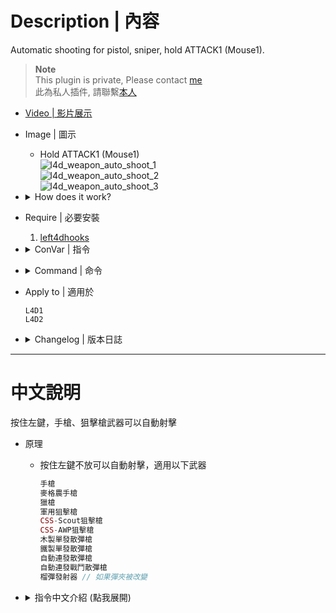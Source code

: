 
# Description | 內容
Automatic shooting for pistol, sniper, hold ATTACK1 (Mouse1).

> __Note__ <br/>
This plugin is private, Please contact [me](https://github.com/fbef0102/Game-Private_Plugin#私人插件列表-private-plugins-list)<br/>
此為私人插件, 請聯繫[本人](https://github.com/fbef0102/Game-Private_Plugin#私人插件列表-private-plugins-list)

* [Video | 影片展示](https://youtu.be/9mYmhI5su9I)

* Image | 圖示
    * Hold ATTACK1 (Mouse1)
    <br/>![l4d_weapon_auto_shoot_1](image/l4d_weapon_auto_shoot_1.gif)
    <br/>![l4d_weapon_auto_shoot_2](image/l4d_weapon_auto_shoot_2.gif)
    <br/>![l4d_weapon_auto_shoot_3](image/l4d_weapon_auto_shoot_3.gif)

* <details><summary>How does it work?</summary>

    * Hold ATTACK1 (Mouse1). Apply the following weapons
        ```php
        pistol
        magnum pistol
        hunting rifle
        military sniper 
        css scout
        css awp
        pump shotgun 
        shotgun chrome
        autoshotgun
        shotgun spas
        grenade launcher // if change clip
        ```
</details>

* Require | 必要安裝
    1. [left4dhooks](https://forums.alliedmods.net/showthread.php?t=321696)

* <details><summary>ConVar | 指令</summary>

    * cfg/sourcemod/l4d_weapon_auto_shoot.cfg
        ```php
        // 0=Plugin off, 1=Plugin on.
        l4d_weapon_auto_shoot_enable "1"

        // (L4D2) [ALLOWED WEAPONS] separate by ',' (no spaces).
        // 1=Pistol, 2=Hunt Rif, 3=Magnum, 4=Mil Sniper, 5=Pump Shot, 6=Chrome Shot, 7=Autoshot, 8=SPAS, 9=Scout, 10=AWP, 11=GL
        l4d_weapon_auto_shoot_weapons "1,2,3,4,5,6,7,8"

        // (L4D1) [ALLOWED WEAPONS] separate by ',' (no spaces).
        // 1=Pistol, 2=Hunt Rif
        l4d_weapon_auto_shoot_weapons "1,2,3,4,5,6,7,8"
        ```
</details>

* <details><summary>Command | 命令</summary>
    
    None
</details>

* Apply to | 適用於
    ```
    L4D1
    L4D2
    ```

* <details><summary>Changelog | 版本日誌</summary>

    * v1.0h (2024-2-16)
        * Remake code, convert code to latest syntax
        * Fix warnings when compiling on SourceMod 1.11.
        * Optimize code and improve performance
        * Require left4dhooks
        * Fixed errors in l4d1

    * v1.1
        * [By Timocop](https://forums.alliedmods.net/showthread.php?t=212787)
</details>

- - - -
# 中文說明
按住左鍵，手槍、狙擊槍武器可以自動射擊

* 原理
    * 按住左鍵不放可以自動射擊，適用以下武器
        ```php
        手槍
        麥格農手槍
        獵槍
        軍用狙擊槍
        CSS-Scout狙擊槍 
        CSS-AWP狙擊槍
        木製單發散彈槍
        鐵製單發散彈槍
        自動連發散彈槍 
        自動連發戰鬥散彈槍
        榴彈發射器 // 如果彈夾被改變
        ```

* <details><summary>指令中文介紹 (點我展開)</summary>

    * cfg/sourcemod/l4d_weapon_auto_shoot.cfg
        ```php
        // 0=關閉插件, 1=啟動插件
        l4d_weapon_auto_shoot_enable "1"

        // (L4D2) [自動開火的武器] ';' 符號區隔 (無空白)
        // 1=手槍, 2=獵槍, 3=沙漠之鷹, 4=軍用狙擊槍, 5=木製單發散彈槍, 6=鐵製單發散彈槍, 7=自動連發散彈槍 , 8=自動連發戰鬥散彈槍, 9=Scout, 10=AWP, 11=榴彈發射器
        l4d_weapon_auto_shoot_weapons "1,2,3,4,5,6,7,8"

        // (L4D1) [自動開火的武器] ';' 符號區隔 (無空白)
        // 1=手槍, 2=獵槍
        l4d_weapon_auto_shoot_weapons "1,2"
        ```
</details>

